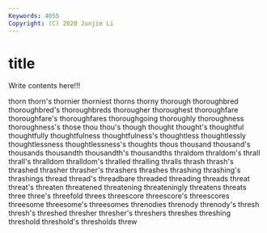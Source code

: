 ```yaml
---
Keywords: 4055
Copyright: (C) 2020 Junjie Li
---
```


# title

Write contents here!!!

thorn 
thorn's
thornier 
thorniest 
thorns 
thorny 
thorough 
thoroughbred 
thoroughbred's 
thoroughbreds 
thorougher 
thoroughest
thoroughfare 
thoroughfare's 
thoroughfares 
thoroughgoing 
thoroughly 
thoroughness 
thoroughness's 
those 
thou 
thou's
though 
thought 
thought's 
thoughtful 
thoughtfully 
thoughtfulness 
thoughtfulness's 
thoughtless 
thoughtlessly 
thoughtlessness
thoughtlessness's 
thoughts 
thous 
thousand 
thousand's 
thousands 
thousandth 
thousandth's 
thousandths 
thraldom
thraldom's 
thrall 
thrall's 
thralldom 
thralldom's 
thralled 
thralling 
thralls 
thrash 
thrash's
thrashed 
thrasher 
thrasher's 
thrashers 
thrashes 
thrashing 
thrashing's 
thrashings 
thread 
thread's
threadbare 
threaded 
threading 
threads 
threat 
threat's 
threaten 
threatened 
threatening 
threateningly
threatens 
threats 
three 
three's 
threefold 
threes 
threescore 
threescore's 
threescores 
threesome
threesome's 
threesomes 
threnodies 
threnody 
threnody's 
thresh 
thresh's 
threshed 
thresher 
thresher's
threshers 
threshes 
threshing 
threshold 
threshold's 
thresholds 
threw 
